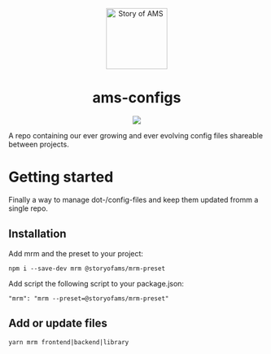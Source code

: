 <p align="center">
  <a aria-label="Story of AMS logo" href="https://storyofams.com/" target="_blank" align="center">
    <img src="https://storyofams.com/public/story-of-ams-logo-small@3x.png" alt="Story of AMS" width="120">
  </a>
  <h1 align="center">ams-configs</h1>
</p>

<p align="center">
  <a aria-label="Releases" href="https://GitHub.com/storyofams/ams-configs/releases/">
    <img src="https://img.shields.io/github/release/storyofams/ams-configs.svg" />
  </a>
</p>

A repo containing our ever growing and ever evolving config files shareable between projects.

# Getting started
Finally a way to manage dot-/config-files and keep them updated fromm a single repo.

## Installation

Add mrm and the preset to your project:
```
npm i --save-dev mrm @storyofams/mrm-preset
```

Add script the following script to your package.json:
```
"mrm": "mrm --preset=@storyofams/mrm-preset"
```

## Add or update files
`yarn mrm frontend|backend|library`
